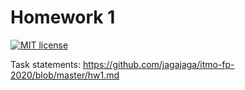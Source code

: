 # Homework 1

[![MIT license](https://img.shields.io/badge/license-MIT-blue.svg)](https://github.com/IlyaBizyaev/fp-homework/blob/master/LICENSE)

Task statements: https://github.com/jagajaga/itmo-fp-2020/blob/master/hw1.md
